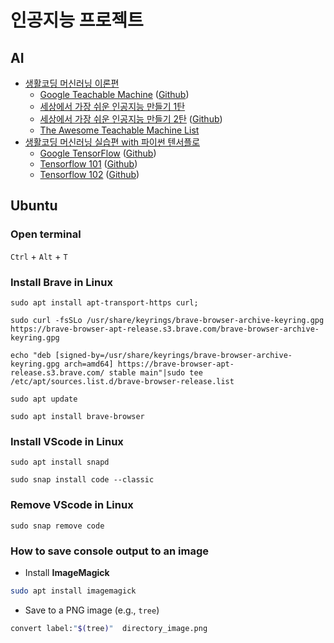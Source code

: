 # 인공지능 프로젝트

## AI
- [생활코딩 머신러닝 이론편](https://opentutorials.org/course/4548)
  - [Google Teachable Machine](https://teachablemachine.withgoogle.com/) ([Github](https://github.com/googlecreativelab/teachablemachine-community))
  - [세상에서 가장 쉬운 인공지능 만들기 1탄](https://www.youtube.com/watch?v=USQGTW34lO8) 
  - [세상에서 가장 쉬운 인공지능 만들기 2탄](https://www.youtube.com/watch?v=9SwdGFzFb5Y) ([Github](https://github.com/youtube-jocoding/Teachable-Machine-AI-Fitness-Trainer))
  - [The Awesome Teachable Machine List](https://github.com/SashiDo/awesome-teachable-machine)
- [생활코딩 머신러닝 실습편 with 파이썬 텐서플로](https://elibrary.kyobobook.co.kr/dig/elb/elibrary)
  - [Google TensorFlow](https://www.tensorflow.org/) ([Github](https://github.com/tensorflow)) 
  - [Tensorflow 101](https://opentutorials.org/module/4966) ([Github](https://github.com/blackdew/tensorflow1))
  - [Tensorflow 102](https://opentutorials.org/module/5268) ([Github](https://github.com/blackdew/ml-tensorflow))





## Ubuntu
### Open terminal
`Ctrl` + `Alt` + `T`

### Install Brave in Linux
```
sudo apt install apt-transport-https curl;
```
```
sudo curl -fsSLo /usr/share/keyrings/brave-browser-archive-keyring.gpg https://brave-browser-apt-release.s3.brave.com/brave-browser-archive-keyring.gpg
```
```
echo "deb [signed-by=/usr/share/keyrings/brave-browser-archive-keyring.gpg arch=amd64] https://brave-browser-apt-release.s3.brave.com/ stable main"|sudo tee /etc/apt/sources.list.d/brave-browser-release.list
```
```
sudo apt update
```
```
sudo apt install brave-browser
```

### Install VScode in Linux

``` 
sudo apt install snapd 
```
```
sudo snap install code --classic
```
### Remove VScode in Linux
```
sudo snap remove code
```

### How to save console output to an image
- Install **ImageMagick**
```sh
sudo apt install imagemagick
```
- Save to a PNG image (e.g., `tree`)
```sh
convert label:"$(tree)"  directory_image.png
```
